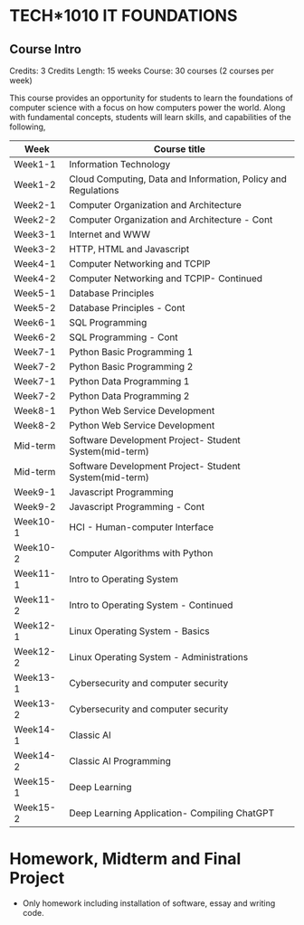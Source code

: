 # TECH*1010 IT FOUNDATIONS

## Course Intro
Credits: 3 Credits
Length: 15 weeks
Course: 30 courses (2 courses per week)

This course provides an opportunity for students to learn the foundations of computer science with a focus on how computers power the world. Along with fundamental concepts, students will learn skills, and capabilities of the following,

| Week     | Course title                                            |
|----------|---------------------------------------------------------|
| Week1-1  | Information Technology                                  |
| Week1-2  | Cloud Computing, Data and Information, Policy and Regulations |
| Week2-1  | Computer Organization and Architecture                  |
| Week2-2  | Computer Organization and Architecture - Cont           |
| Week3-1  | Internet and WWW                                        |
| Week3-2  | HTTP, HTML and Javascript                               |
| Week4-1  | Computer Networking and TCPIP                           |
| Week4-2  | Computer Networking and TCPIP- Continued                |
| Week5-1  | Database Principles                                     |
| Week5-2  | Database Principles - Cont                              |
| Week6-1  | SQL Programming                                         |
| Week6-2  | SQL Programming - Cont                                  |
| Week7-1  | Python Basic Programming 1                              |
| Week7-2  | Python Basic Programming 2                              |
| Week7-1  | Python Data Programming 1                               |
| Week7-2  | Python Data Programming 2                               |
| Week8-1  | Python Web Service Development                          |
| Week8-2  | Python Web Service Development                          |
| Mid-term | Software Development Project- Student System(mid-term)  |
| Mid-term | Software Development Project- Student System(mid-term)  |
| Week9-1  | Javascript Programming                                  |
| Week9-2  | Javascript Programming - Cont                           |
| Week10-1 | HCI - Human-computer Interface                          |
| Week10-2 | Computer Algorithms with Python                         |
| Week11-1 | Intro to Operating System                               |
| Week11-2 | Intro to Operating System - Continued                   |
| Week12-1 | Linux Operating System - Basics                         |
| Week12-2 | Linux Operating System - Administrations                |
| Week13-1 | Cybersecurity and computer security                     |
| Week13-2 | Cybersecurity and computer security                     |
| Week14-1 | Classic AI                                              |
| Week14-2 | Classic AI Programming                                  |
| Week15-1 | Deep Learning                                           |
| Week15-2 | Deep Learning Application- Compiling ChatGPT            |

# Homework, Midterm and Final Project

* Only homework including installation of software, essay and writing code.
